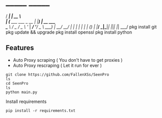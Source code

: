 #  _____                 _____           
  / ____|               |  __ \          
 | (___   ___  ___ _ __ | |__) | __ ___  
  \___ \ / _ \/ _ \ '_ \|  ___/ '__/ _ \ 
  ____) |  __/  __/ | | | |   | | | (_) |
 |_____/ \___|\___|_| |_|_|   |_|  \___/ 
    pkg install git 
    pkg update && upgrade
    pkg install openssl
    pkg install python
                               

## Features
- Auto Proxy scraping ( You don't have to get proxies )
- Auto Proxy rescraping ( Let it run for ever )
```
git clone https://github.com/FallenXSs/SeenPro
ls
cd SeenPro
ls
python main.py
```

Install requirements
```
pip install -r requirements.txt
```
